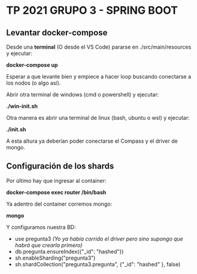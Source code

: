 # TP 2021 GRUPO 3 - SPRING BOOT

## Levantar docker-compose

Desde una **terminal** (O desde el VS Code) pararse en ./src/main/resources y ejecutar:

  **docker-compose up**


Esperar a que levante bien y empiece a hacer loop buscando conectarse a los nodos (o algo así).

Abrir otra terminal de windows (cmd o powershell) y ejecutar:

  **./win-init.sh**


Otra manera es abrir una terminal de linux (bash, ubuntu o wsl) y ejecutar:

  **./init.sh**


A esta altura ya deberían poder conectarse el Compass y el driver de mongo.

## Configuración de los shards

Por último hay que ingresar al container:

  **docker-compose exec router /bin/bash**


Ya adentro del container corremos mongo:

  **mongo**


Y configuramos nuestra BD:
- use pregunta3 _(Yo ya había corrido el driver pero sino supongo que habrá que crearla primero)_
- db.pregunta.ensureIndex({"_id": "hashed"})
- sh.enableSharding("pregunta3")
- sh.shardCollection("pregunta3.pregunta", {"_id": "hashed" }, false)
